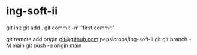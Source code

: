 # ing-soft-ii


git init
git add .
git commit -m "first commit"

git remote add origin git@github.com:pepsicroos/ing-soft-ii.git
git branch -M main
git push -u origin main
